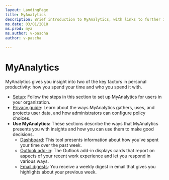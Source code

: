```yaml
---
layout: LandingPage
title: MyAnalytics
description: Brief introduction to MyAnalytics, with links to further information. 
ms.date: 03/01/2018
ms.prod: mya
ms.author: v-pascha
author: v-pascha

---
```

# MyAnalytics

MyAnalytics gives you insight into two of the key factors in personal productivity: how you spend your time and who you spend it with.

<ul>
  <li><a href="~/myanalytics/setup/Mya-setup-checklist.md">Setup</a>: Follow the steps in this section to set up MyAnalytics for users in your organization.</li>
  <li><a href="~/myanalytics/overview/Privacy-Guide.md">Privacy guide</a>: Learn about the ways MyAnalytics gathers, uses, and protects user data, and how administrators can configure policy choices.</li> 
  <li><b>Use MyAnalytics:</b> These sections describe the ways that MyAnalytics presents you with insights and how you can use them to make good decisions.  
  <ul>
    <li><a href="~/myanalytics/use/dashboard.md">Dashboard</a>: This tool presents information about how you've spent your time over the past week.</li>
    <li><a href="~/myanalytics/use/add-in.md">Outlook add-in</a>: The Outlook add-in displays cards that report on aspects of your recent work experience and let you respond in various ways.</li>
    <li><a href="~/myanalytics/use/email-digests.md">Email digests</a>: You receive a weekly digest in email that gives you highlights about your previous week. 
    </li>
  </ul>
</ul>
